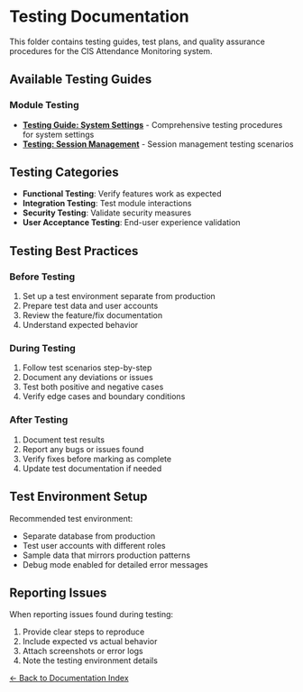 # Testing Documentation

This folder contains testing guides, test plans, and quality assurance procedures for the CIS Attendance Monitoring system.

## Available Testing Guides

### Module Testing
- **[Testing Guide: System Settings](./TESTING_GUIDE_SYSTEM_SETTINGS.md)** - Comprehensive testing procedures for system settings
- **[Testing: Session Management](./TESTING_SESSION_MANAGEMENT.md)** - Session management testing scenarios

## Testing Categories

- **Functional Testing**: Verify features work as expected
- **Integration Testing**: Test module interactions
- **Security Testing**: Validate security measures
- **User Acceptance Testing**: End-user experience validation

## Testing Best Practices

### Before Testing
1. Set up a test environment separate from production
2. Prepare test data and user accounts
3. Review the feature/fix documentation
4. Understand expected behavior

### During Testing
1. Follow test scenarios step-by-step
2. Document any deviations or issues
3. Test both positive and negative cases
4. Verify edge cases and boundary conditions

### After Testing
1. Document test results
2. Report any bugs or issues found
3. Verify fixes before marking as complete
4. Update test documentation if needed

## Test Environment Setup

Recommended test environment:
- Separate database from production
- Test user accounts with different roles
- Sample data that mirrors production patterns
- Debug mode enabled for detailed error messages

## Reporting Issues

When reporting issues found during testing:
1. Provide clear steps to reproduce
2. Include expected vs actual behavior
3. Attach screenshots or error logs
4. Note the testing environment details

[← Back to Documentation Index](../README.md)
